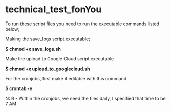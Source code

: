 # technical_test_fonYou
To run these script files you need to run the executable commands listed below;

Making the save_logs script executable;

**$ chmod +x save_logs.sh**

Make the upload to Google Cloud script executable

**$ chmod +x upload_to_googlecloud.sh**

For the cronjobs, first make it editable with this command

**$ crontab -e**

N: B - Within the cronjobs, we need the files daily, I specified that time to be 7 AM 
